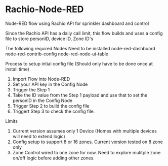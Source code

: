 # Rachio-Node-RED
Node-RED flow using Rachio API for sprinkler dashboard and control

Since the Rachio API has a daily call limit,  this flow builds and uses a config file to store personID, device ID, Zone ID's

The following required Nodes Need to be installed
node-red-dashboard
node-red-contrib-config
node-red-node-ui-table

Process to setup intial config file (Should only have to be done once at install time)
1) Import Flow into Node-RED
2) Set your API key in the Config Node
3) Trigger the Step 1
4) Take the ID value from the Step 1 payload and use that to set the personID in the Config Node
5) Trigger Step 2 to build the config file
6) Triggert Step 3 to check the config file.

Limits
1) Current version assumes only 1 Device (Homes with multiple devices will need to extend logic)
2) Config setup to support 8 or 16 zones.  Current version tested on 8 zone only
3) Zone Control wired to one zone for now.  Need to explore mulitple zone on/off logic before adding other zones.

